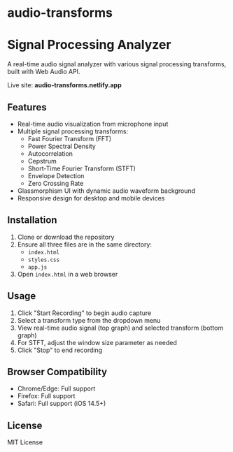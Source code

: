 # audio-transforms
# Signal Processing Analyzer

A real-time audio signal analyzer with various signal processing transforms, built with Web Audio API.

Live site: **audio-transforms.netlify.app**

## Features

- Real-time audio visualization from microphone input
- Multiple signal processing transforms:
  - Fast Fourier Transform (FFT)
  - Power Spectral Density
  - Autocorrelation
  - Cepstrum
  - Short-Time Fourier Transform (STFT)
  - Envelope Detection
  - Zero Crossing Rate
- Glassmorphism UI with dynamic audio waveform background
- Responsive design for desktop and mobile devices

## Installation

1. Clone or download the repository
2. Ensure all three files are in the same directory:
   - `index.html`
   - `styles.css`
   - `app.js`
3. Open `index.html` in a web browser

## Usage

1. Click "Start Recording" to begin audio capture
2. Select a transform type from the dropdown menu
3. View real-time audio signal (top graph) and selected transform (bottom graph)
4. For STFT, adjust the window size parameter as needed
5. Click "Stop" to end recording

## Browser Compatibility

- Chrome/Edge: Full support
- Firefox: Full support
- Safari: Full support (iOS 14.5+)

## License

MIT License
